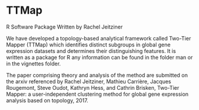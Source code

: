 # TTMap
R Software Package
Written by Rachel Jeitziner

We have developed a topology-based analytical framework called Two-Tier Mapper (TTMap) which identifies distinct subgroups in global gene expression datasets and determines their distinguishing features. 
It is written as a package for R any information can be found in the folder man or in the vignettes folder.

The paper comprising theory and analysis of the method are submitted on the arxiv referenced by Rachel Jeitziner, Mathieu Carrière,  Jacques Rougemont, Steve Oudot, Kathryn Hess, and Cathrin Brisken, Two-Tier Mapper: a user-independent clustering method for global gene expression analysis based on topology, 2017.

